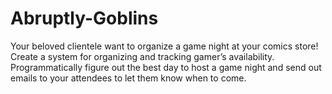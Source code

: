 # Abruptly-Goblins
Your beloved clientele want to organize a game night at your comics store! Create a system for organizing and tracking gamer’s availability. Programmatically figure out the best day to host a game night and send out emails to your attendees to let them know when to come. 
